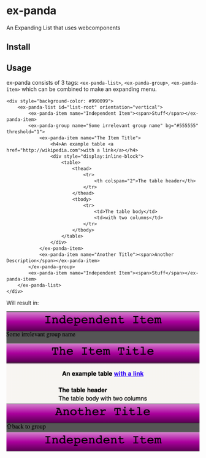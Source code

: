 ex-panda
========

An Expanding List that uses webcomponents

Install
-------

Usage
-----

ex-panda consists of 3 tags: `<ex-panda-list>`, `<ex-panda-group>`, `<ex-panda-item>` which can be combined to make an expanding menu.

    <div style="background-color: #990099">
        <ex-panda-list id="list-root" orientation="vertical">
            <ex-panda-item name="Independent Item"><span>Stuff</span></ex-panda-item>
            <ex-panda-group name="Some irrelevant group name" bg="#555555" threshold="1">
                <ex-panda-item name="The Item Title">
                    <h4>An example table <a href="http://wikipedia.com">with a link</a></h4>
                    <div style="display:inline-block">
                        <table>
                            <thead>
                                <tr>
                                    <th colspan="2">The table header</th>
                                </tr>
                            </thead>
                            <tbody>
                                <tr>
                                    <td>The table body</td>
                                    <td>with two columns</td>
                                </tr>
                            </tbody>
                        </table>
                    </div>
                </ex-panda-item>
                <ex-panda-item name="Another Title"><span>Another Description</span></ex-panda-item>
            </ex-panda-group>
            <ex-panda-item name="Independent Item"><span>Stuff</span></ex-panda-item>
        </ex-panda-list>
    </div>

Will result in:

![alt text](image.png "Logo Title Text 1")

